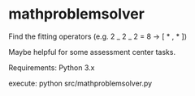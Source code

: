 # mathproblemsolver
Find the fitting operators (e.g. 2 _ 2 _ 2 = 8 -> [ * , * ])

Maybe helpful for some assessment center tasks.

Requirements: Python 3.x

execute: python src/mathproblemsolver.py
